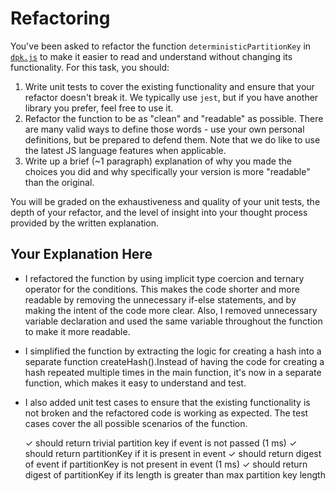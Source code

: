 # Refactoring

You've been asked to refactor the function `deterministicPartitionKey` in [`dpk.js`](dpk.js) to make it easier to read and understand without changing its functionality. For this task, you should:

1. Write unit tests to cover the existing functionality and ensure that your refactor doesn't break it. We typically use `jest`, but if you have another library you prefer, feel free to use it.
2. Refactor the function to be as "clean" and "readable" as possible. There are many valid ways to define those words - use your own personal definitions, but be prepared to defend them. Note that we do like to use the latest JS language features when applicable.
3. Write up a brief (~1 paragraph) explanation of why you made the choices you did and why specifically your version is more "readable" than the original.

You will be graded on the exhaustiveness and quality of your unit tests, the depth of your refactor, and the level of insight into your thought process provided by the written explanation.

## Your Explanation Here

- I refactored the function by using implicit type coercion and ternary operator for the conditions. This makes the code shorter and more readable by removing the unnecessary if-else statements, and by making the intent of the code more clear. Also, I removed unnecessary variable declaration and used the same variable throughout the function to make it more readable.

- I simplified the function by extracting the logic for creating a hash into a separate function createHash().Instead of having the code for creating a hash repeated multiple times in the main function, it's now in a separate function, which makes it easy to understand and test.

- I also added unit test cases to ensure that the existing functionality is not broken and the refactored code is working as expected. The test cases cover the all possible scenarios of the function.

  ✓ should return trivial partition key if event is not passed (1 ms)
  ✓ should return partitionKey if it is present in event
  ✓ should return digest of event if partitionKey is not present in event (1 ms)
  ✓ should return digest of partitionKey if its length is greater than max partition key length

